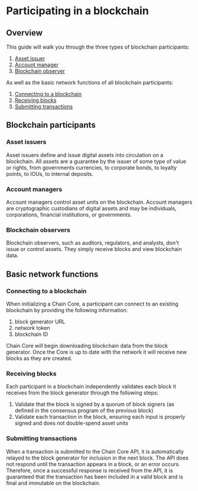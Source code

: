 <!---
This guide will walk you through the three types of blockchain participants, as well as their basic network functions.
-->

# Participating in a blockchain

## Overview

This guide will walk you through the three types of blockchain participants:

1. [Asset issuer](#asset-issuers)
2. [Account manager](#account-managers)
3. [Blockchain observer](#blockchain-observers)

As well as the basic network functions of all blockchain participants:

1. [Connecting to a blockchain](#connecting-to-a-blockchain)
2. [Receiving blocks](#receiving-blocks)
3. [Submitting transactions](#submitting-transactions)

## Blockchain participants

### Asset issuers

Asset issuers define and issue digital assets into circulation on a blockchain. All assets are a guarantee by the issuer of some type of value or rights, from governments currencies, to corporate bonds, to loyalty points, to IOUs, to internal deposits.

### Account managers

Account managers control asset units on the blockchain. Account managers are cryptographic custodians of digital assets and may be individuals, corporations, financial institutions, or governments.

### Blockchain observers

Blockchain observers, such as auditors, regulators, and analysts, don't issue or control assets. They simply receive blocks and view blockchain data.

## Basic network functions

### Connecting to a blockchain

When initializing a Chain Core, a participant can connect to an existing blockchain by providing the following information:

1. block generator URL
2. network token
2. blockchain ID

Chain Core will begin downloading blockchain data from the block generator. Once the Core is up to date with the network it will receive new blocks as they are created.

### Receiving blocks

Each participant in a blockchain independently validates each block it receives from the block generator through the following steps:

1. Validate that the block is signed by a quorum of block signers (as defined in the consensus program of the previous block)
2. Validate each transaction in the block, ensuring each input is properly signed and does not double-spend asset units

### Submitting transactions

When a transaction is submitted to the Chain Core API, it is automatically relayed to the block generator for inclusion in the next block. The API does not respond until the transaction appears in a block, or an error occurs. Therefore, once a successful response is received from the API, it is guaranteed that the transaction has been included in a valid block and is final and immutable on the blockchain.
